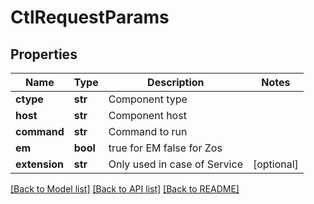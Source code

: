 # CtlRequestParams

## Properties
Name | Type | Description | Notes
------------ | ------------- | ------------- | -------------
**ctype** | **str** | Component type | 
**host** | **str** | Component host | 
**command** | **str** | Command to run | 
**em** | **bool** | true for EM false for Zos | 
**extension** | **str** | Only used in case of Service | [optional] 

[[Back to Model list]](../README.md#documentation-for-models) [[Back to API list]](../README.md#documentation-for-api-endpoints) [[Back to README]](../README.md)

